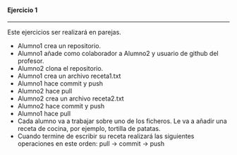 #### Ejercicio 1
---

Este ejercicios ser realizará en parejas.
	
- Alumno1 crea un repositorio. 
- Alumno1 añade como colaborador a Alumno2 y usuario de github del profesor.
- Alumno2 clona el repositorio.
- Alumno1 crea un archivo receta1.txt
- Alumno1 hace commit y push
- Alumno2 hace pull
- Alumno2 crea un archivo receta2.txt
- Alumno2 hace commit y push
- Alumno1 hace pull
- Cada alumno va a trabajar sobre uno de los ficheros. Le va a añadir 
  una receta de cocina, por ejemplo, tortilla de patatas.
- Cuando termine de escribir su receta realizará las siguientes operaciones en 
  este orden: pull -> commit -> push
	 
